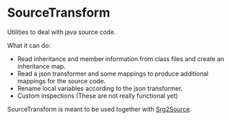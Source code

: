 # SourceTransform

Utilities to deal with java source code.

What it can do:

  * Read inheritance and member information from class files and create an inheritance map.
  * Read a json transformer and some mappings to produce additional mappings for the source code.
  * Rename local variables according to the json transformer.
  * Custom inspections (These are not really functional yet)

SourceTransform is meant to be used together with [Srg2Source](https://github.com/MinecraftForge/Srg2Source).